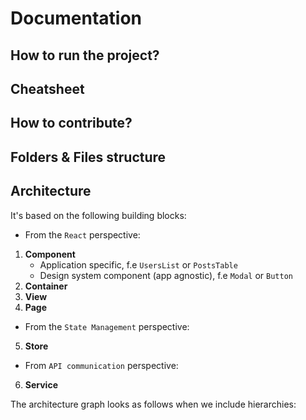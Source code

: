# Documentation

## How to run the project?

## Cheatsheet

## How to contribute?

## Folders & Files structure

## Architecture

It's based on the following building blocks:

- From the `React` perspective:

1. **Component**
    - Application specific, f.e `UsersList` or `PostsTable`
    - Design system component (app agnostic), f.e `Modal` or `Button`
2. **Container**
3. **View**
4. **Page**

- From the `State Management` perspective: 

5. **Store**

- From `API communication` perspective: 

6. **Service**

The architecture graph looks as follows when we include hierarchies: 



